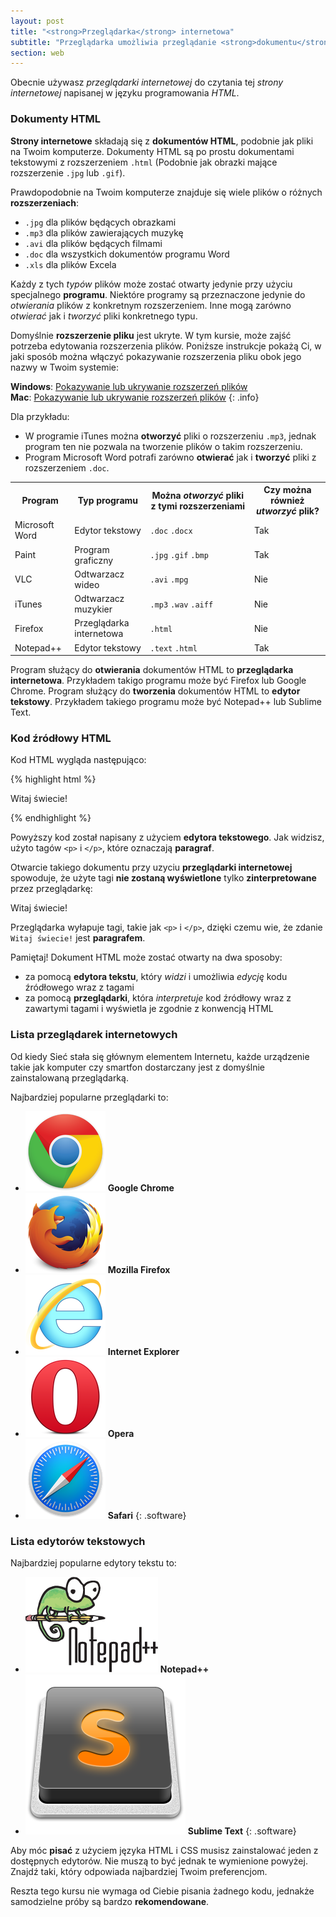 ```yaml
---
layout: post
title: "<strong>Przeglądarka</strong> internetowa"
subtitle: "Przeglądarka umożliwia przeglądanie <strong>dokumentu</strong>. Jakiego rodzaju dokumentu? <strong>Strony internetowej</strong>."
section: web
---
```


Obecnie używasz _przeglądarki internetowej_ do czytania tej _strony internetowej_ napisanej w języku programowania _HTML_.

### Dokumenty HTML

**Strony internetowe**  składają się z **dokumentów HTML**, podobnie jak pliki na Twoim komputerze. Dokumenty HTML są po prostu dokumentami tekstowymi z rozszerzeniem `.html` (Podobnie jak obrazki mające rozszerzenie `.jpg` lub `.gif`).


Prawdopodobnie na Twoim komputerze znajduje się wiele plików o różnych **rozszerzeniach**:

* `.jpg` dla plików będących obrazkami
* `.mp3` dla plików zawierających muzykę
* `.avi` dla plików będących filmami
* `.doc` dla wszystkich dokumentów programu Word
* `.xls` dla plików Excela

Każdy z tych _typów_ plików może zostać otwarty jedynie przy użyciu specjalnego **programu**. Niektóre programy są przeznaczone jedynie do _otwierania_ plików z konkretnym rozszerzeniem. Inne mogą zarówno _otwierać_ jak i _tworzyć_ pliki konkretnego typu.

Domyślnie **rozszerzenie pliku** jest ukryte. W tym kursie, może zajść potrzeba edytowania rozszerzenia plików. Poniższe instrukcje pokażą Ci, w jaki sposób można włączyć pokazywanie rozszerzenia pliku obok jego nazwy w Twoim systemie:

**Windows**: [Pokazywanie lub ukrywanie rozszerzeń plików](http://windows.microsoft.com/en-us/windows/show-hide-file-name-extensions)  
**Mac**: [Pokazywanie lub ukrywanie rozszerzeń plików](https://support.apple.com/kb/PH10845?locale=en_US)
{: .info}

Dla przykładu:

* W programie iTunes można **otworzyć** pliki o rozszerzeniu `.mp3`, jednak program ten nie pozwala na tworzenie plików o takim rozszerzeniu.
* Program Microsoft Word potrafi zarówno **otwierać** jak i **tworzyć** pliki z rozszerzeniem `.doc`.

<div class="table">
  <table>
    <tr>
      <th>Program</th>
      <th>Typ programu</th>
      <th>
      	Można <em>otworzyć</em> pliki z tymi rozszerzeniami
      </th>
      <th>
      	Czy można również <em>utworzyć</em> plik?
      </th>
    </tr>
    <tr>
      <td>Microsoft Word</td>
      <td>Edytor tekstowy</td>
      <td>
        <code>.doc</code>
        <code>.docx</code>
      </td>
      <td class="yes"><span>Tak</span></td>
    </tr>
    <tr>
      <td>Paint</td>
      <td>Program graficzny</td>
      <td>
        <code>.jpg</code>
        <code>.gif</code>
        <code>.bmp</code>
      </td>
      <td class="yes"><span>Tak</span></td>
    </tr>
    <tr>
      <td>VLC</td>
      <td>Odtwarzacz wideo</td>
      <td>
        <code>.avi</code>
        <code>.mpg</code>
      </td>
      <td class="no">Nie</td>
    </tr>
    <tr>
      <td>iTunes</td>
      <td>Odtwarzacz muzykier</td>
      <td>
        <code>.mp3</code>
        <code>.wav</code>
        <code>.aiff</code>
      </td>
      <td class="no">Nie</td>
    </tr>
    <tr>
      <td>Firefox</td>
      <td>Przeglądarka internetowa</td>
      <td>
        <code>.html</code>
      </td>
      <td class="no">Nie</td>
    </tr>
    <tr>
      <td>Notepad++</td>
      <td>Edytor tekstowy</td>
      <td>
        <code>.text</code>
        <code>.html</code>
      </td>
      <td class="yes"><span>Tak</span></td>
    </tr>
  </table>
</div>

Program służący do **otwierania** dokumentów HTML to **przeglądarka internetowa**. Przykładem takigo programu może być Firefox lub Google Chrome.
Program służący do **tworzenia** dokumentów HTML to **edytor tekstowy**. Przykładem takiego programu może być Notepad++ lub Sublime Text.

### Kod źródłowy HTML

Kod HTML wygląda następująco:

{% highlight html %}
<p>Witaj świecie!</p>
{% endhighlight %}

Powyższy kod został napisany z użyciem **edytora tekstowego**. Jak widzisz, użyto tagów `<p>` i `</p>`, które oznaczają **paragraf**.

Otwarcie takiego dokumentu przy uzyciu **przeglądarki internetowej** spowoduje, że użyte tagi **nie zostaną wyświetlone** tylko **zinterpretowane** przez przeglądarkę:

<div class="result">
  <p>Witaj świecie!</p>
</div>

Przeglądarka wyłapuje tagi, takie jak `<p>` i `</p>`, dzięki czemu wie, że zdanie `Witaj świecie!` jest **paragrafem**.

Pamiętaj! Dokument HTML może zostać otwarty na dwa sposoby:

* za pomocą **edytora tekstu**, który _widzi_ i umożliwia _edycję_ kodu źródłowego wraz z tagami
* za pomocą **przeglądarki**, która _interpretuje_ kod źródłowy wraz z zawartymi tagami i wyświetla je zgodnie z konwencją HTML

### Lista przeglądarek internetowych

Od kiedy Sieć stała się głównym elementem Internetu, każde urządzenie takie jak komputer czy smartfon dostarczany jest z domyślnie zainstalowaną przeglądarką.

Najbardziej popularne przeglądarki to:

* [![Chrome](./images/web-browsers/chrome.png)](http://www.google.com/chrome/) **Google Chrome**
* [![Firefox](./images/web-browsers/firefox.png)](https://www.mozilla.org/firefox/) **Mozilla Firefox**
* [![Internet Explorer](./images/web-browsers/internet-explorer.png)](https://www.microsoft.com/download/internet-explorer.aspx) **Internet Explorer**
* [![Opera](./images/web-browsers/opera.png)](http://www.opera.com/) **Opera**
* [![Safari](./images/web-browsers/safari.png)](http://www.apple.com/safari/) **Safari**
{: .software}

### Lista edytorów tekstowych

Najbardziej popularne edytory tekstu to:

* [![Notepad++](./images/text-editors/notepad-plus-plus.png)](https://notepad-plus-plus.org/) **Notepad++**
* [![Sublime Text](./images/text-editors/sublime-text.png)](http://www.sublimetext.com/) **Sublime Text**
{: .software}

Aby móc **pisać** z użyciem języka HTML i CSS musisz zainstalować jeden z dostępnych edytorów. Nie muszą to być jednak te wymienione powyżej. Znajdź taki, który odpowiada najbardziej Twoim preferencjom.

Reszta tego kursu nie wymaga od Ciebie pisania żadnego kodu, jednakże samodzielne próby są bardzo **rekomendowane**.